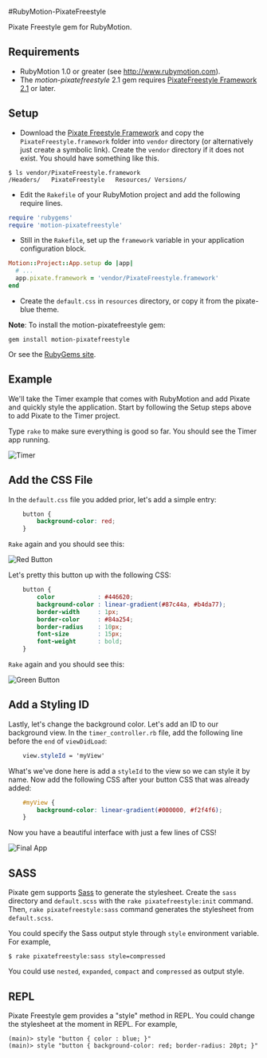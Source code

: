 #RubyMotion-PixateFreestyle

Pixate Freestyle gem for RubyMotion.

## Requirements

- RubyMotion 1.0 or greater (see http://www.rubymotion.com).
- The *motion-pixatefreestyle* 2.1 gem requires [PixateFreestyle Framework 2.1](https://github.com/Pixate/pixate-freestyle-ios/releases) or later.

## Setup

- Download the [Pixate Freestyle Framework](https://github.com/Pixate/pixate-freestyle-ios/releases) and copy the `PixateFreestyle.framework` folder into `vendor` directory (or alternatively just create a symbolic link). Create the `vendor` directory if it does not exist. You should have something like this.
```
$ ls vendor/PixateFreestyle.framework
/Headers/   PixateFreestyle   Resources/ Versions/
```

- Edit the `Rakefile` of your RubyMotion project and add the following require lines.
```ruby
require 'rubygems'
require 'motion-pixatefreestyle'
```

- Still in the `Rakefile`, set up the `framework` variable in your application configuration block. 
```ruby
Motion::Project::App.setup do |app|
  # ...
  app.pixate.framework = 'vendor/PixateFreestyle.framework'
end
```

- Create the `default.css` in `resources` directory, or copy it from the pixate-blue theme.

**Note**: To install the motion-pixatefreestyle gem:

```
gem install motion-pixatefreestyle
```

Or see the [RubyGems site](https://rubygems.org/gems/motion-pixatefreestyle).

## Example

We'll take the Timer example that comes with RubyMotion and add Pixate and quickly style the application. Start by following the Setup steps above to add Pixate to the Timer project.

Type `rake` to make sure everything is good so far. You should see the Timer app running.

![Timer](https://raw.github.com/Pixate/RubyMotion-Pixate/master/Screenshots/timer_run.png)

## Add the CSS File

In the `default.css` file you added prior, let's add a simple entry:

```css
	button {
		background-color: red;
	}
```

`Rake` again and you should see this:

![Red Button](https://raw.github.com/Pixate/RubyMotion-Pixate/master/Screenshots/red_button.png)

Let's pretty this button up with the following CSS:

```css
	button {
		color            : #446620;
		background-color : linear-gradient(#87c44a, #b4da77);
		border-width     : 1px;
		border-color     : #84a254;
		border-radius    : 10px;
		font-size        : 15px;
		font-weight      : bold;
	}
```	

`Rake` again and you should see this:

![Green Button](https://raw.github.com/Pixate/RubyMotion-Pixate/master/Screenshots/green_button.png)

## Add a Styling ID

Lastly, let's change the background color. Let's add an ID to our background view. In the `timer_controller.rb` file, add the following line before the `end` of `viewDidLoad`:

```css
	view.styleId = 'myView'
```

What's we've done here is add a `styleId` to the view so we can style it by name. Now add the following CSS after your button CSS that was already added:

```css
	#myView {
		background-color: linear-gradient(#000000, #f2f4f6);
	}
```

Now you have a beautiful interface with just a few lines of CSS!

![Final App](https://raw.github.com/Pixate/RubyMotion-Pixate/master/Screenshots/background_view.png)

## SASS

Pixate gem supports [Sass](http://sass-lang.com/) to generate the stylesheet. Create the `sass` directory and `default.scss` with the `rake pixatefreestyle:init` command. Then, `rake pixatefreestyle:sass` command generates the stylesheet from `default.scss`.

You could specify the Sass output style through `style` environment variable. For example,
```
$ rake pixatefreestyle:sass style=compressed
```

You could use `nested`, `expanded`, `compact` and `compressed` as output style.

## REPL

Pixate Freestyle gem provides a "style" method in REPL. You could change the stylesheet at the moment in REPL. For example,
```
(main)> style "button { color : blue; }"
(main)> style "button { background-color: red; border-radius: 20pt; }"
```
